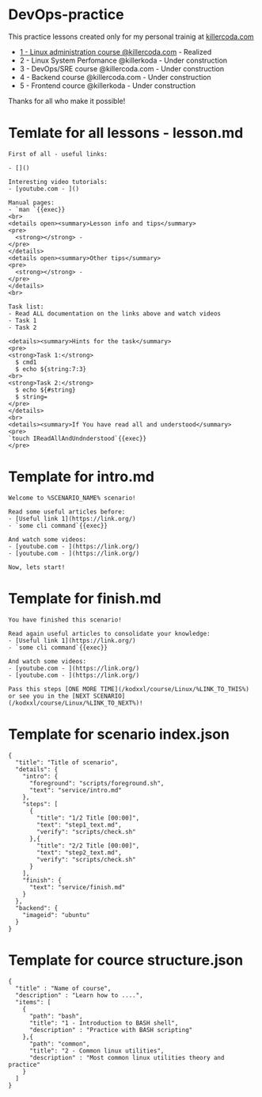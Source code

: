 # DevOps-practice

This practice lessons created only for my personal trainig at [killercoda.com](https://killercoda.com)

- [1 - Linux administration course @killercoda.com](https://killercoda.com/kodxxl/course/Linux) - Realized
- 2 - Linux System Perfomance @killerkoda - Under construction
- 3 - DevOps/SRE course @killercoda.com - Under construction
- 4 - Backend course @killercoda.com - Under construction
- 5 - Frontend cource @killerkoda - Under construction

Thanks for all who make it possible!

# Temlate for all lessons - lesson.md
```
First of all - useful links:

- []()

Interesting video tutorials:
- [youtube.com - ]()

Manual pages:
- `man `{{exec}}
<br>
<details open><summary>Lesson info and tips</summary>
<pre>
  <strong></strong> -
</pre>
</details>
<details open><summary>Other tips</summary>
<pre>
  <strong></strong> -
</pre>
</details>
<br>

Task list:
- Read ALL documentation on the links above and watch videos
- Task 1
- Task 2

<details><summary>Hints for the task</summary>
<pre>
<strong>Task 1:</strong>
  $ cmd1
  $ echo ${string:7:3}
<br>
<strong>Task 2:</strong>
  $ echo ${#string}
  $ string=
</pre>
</details>
<br>
<details><summary>If You have read all and understood</summary>
<pre>
`touch IReadAllAndUndnderstood`{{exec}}
</pre>
```
# Template for intro.md
```
Welcome to %SCENARIO_NAME% scenario!

Read some useful articles before:
- [Useful link 1](https://link.org/)
- `some cli command`{{exec}}

And watch some videos:
- [youtube.com - ](https://link.org/)
- [youtube.com - ](https://link.org/)

Now, lets start!
```
# Template for finish.md
```
You have finished this scenario!

Read again useful articles to consolidate your knowledge:
- [Useful link 1](https://link.org/)
- `some cli command`{{exec}}

And watch some videos:
- [youtube.com - ](https://link.org/)
- [youtube.com - ](https://link.org/)

Pass this steps [ONE MORE TIME](/kodxxl/course/Linux/%LINK_TO_THIS%) or see you in the [NEXT SCENARIO](/kodxxl/course/Linux/%LINK_TO_NEXT%)!
```
# Template for scenario index.json
```
{
  "title": "Title of scenario",
  "details": {
    "intro": {
      "foreground": "scripts/foreground.sh",
      "text": "service/intro.md"
    },
    "steps": [
      {
        "title": "1/2 Title [00:00]",
        "text": "step1_text.md",
        "verify": "scripts/check.sh"
      },{
        "title": "2/2 Title [00:00]",
        "text": "step2_text.md",
        "verify": "scripts/check.sh"
      }
    ],
    "finish": {
      "text": "service/finish.md"
    }
  },
  "backend": {
    "imageid": "ubuntu"
  }
}
```
# Template for cource structure.json
```
{
  "title" : "Name of course",
  "description" : "Learn how to ....",
  "items": [
    {
      "path": "bash",
      "title": "1 - Introduction to BASH shell",
      "description" : "Practice with BASH scripting"
    },{
      "path": "common",
      "title": "2 - Common linux utilities",
      "description" : "Most common linux utilities theory and practice"
    }
  ]
}
```
